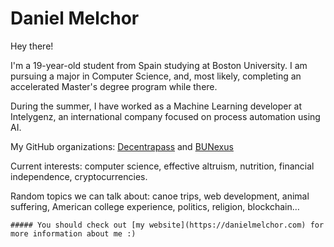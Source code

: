 # Daniel Melchor

Hey there!

I'm  a  19-year-old  student  from   Spain   studying  at   Boston University.   I am
pursuing a major in Computer Science,  and,  most  likely,  completing an accelerated
Master's degree program while there.

During the summer, I have worked as a Machine Learning developer at Intelygenz,
an international company focused on process automation using AI.

My GitHub organizations: [Decentrapass](https://github.com/Decentrapass) and [BUNexus](https://github.com/Boston-University-Nexus)

Current  interests:  computer  science,   effective  altruism,  nutrition,  financial
independence, cryptocurrencies.

Random  topics  we  can  talk  about: canoe trips, web development, animal suffering,
American college experience, politics, religion, blockchain…
```
##### You should check out [my website](https://danielmelchor.com) for more information about me :)
